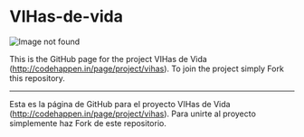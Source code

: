 VIHas-de-vida
=============

![Image not found](http://codehappen.in/img/vihas.jpg)

This is the GitHub page for the project VIHas de Vida (http://codehappen.in/page/project/vihas). To join the project simply Fork this repository.

---

Esta es la página de GitHub para el proyecto VIHas de Vida (http://codehappen.in/page/project/vihas). Para unirte al proyecto simplemente haz Fork de este repositorio.


